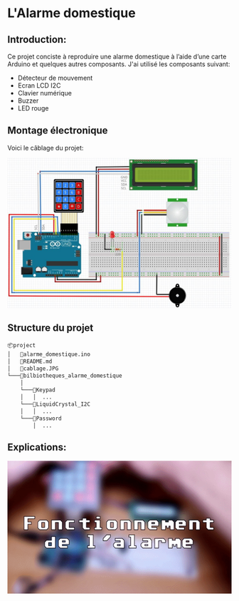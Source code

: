 # __L'Alarme domestique__

## Introduction: 
Ce projet conciste à reproduire une alarme domestique à l’aide d’une carte Arduino et quelques autres composants. J'ai utilisé les composants suivant:
* Détecteur de mouvement
* Ecran LCD I2C
* Clavier numérique
* Buzzer
* LED rouge

## Montage électronique
Voici le câblage du projet:

![](cablage_alarme.JPG#center)

## Structure du projet
```
📦project
│   📜alarme_domestique.ino 
│   📜README.md
│   📜cablage.JPG   
└───📂bilbiotheques_alarme_domestique
    │
    └───📂Keypad
    │   │  ...
    └───📂LiquidCrystal_I2C
    │   │  ...
    └───📂Password
        │  ...
```
## Explications:

<span style="display:block;text-align:center">

[![](alarme.gif#center)](https://youtu.be/FlmrZ26s-9A)

</span>

    